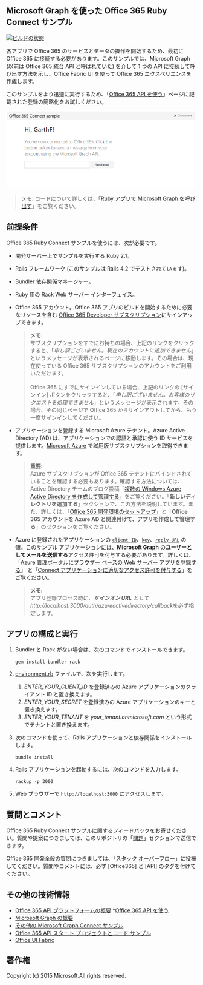 ## Microsoft Graph を使った Office 365 Ruby Connect サンプル

[ ![ビルドの状態](https://travis-ci.org/OfficeDev/O365-Ruby-Microsoft-Graph-Connect.svg?branch=master)](https://travis-ci.org/OfficeDev/O365-Ruby-Microsoft-Graph-Connect)

各アプリで Office 365 のサービスとデータの操作を開始するため、最初に Office 365 に接続する必要があります。このサンプルでは、Microsoft Graph (以前は Office 365 統合 API と呼ばれていた) を介して 1 つの API に接続して呼び出す方法を示し、Office Fabric UI を使って Office 365 エクスペリエンスを作成します。

このサンプルをより迅速に実行するため、「[Office 365 API を使う](http://dev.office.com/getting-started/office365apis?platform=option-ruby#setup)」ページに記載された登録の簡略化をお試しください。

![Office 365 Ruby Connect サンプルのスクリーンショット](../readme-images/O365-Ruby-Microsoft-Graph-Connect.png)  

> メモ: コードについて詳しくは、「[Ruby アプリで Microsoft Graph を呼び出す](https://graph.microsoft.io/ja-jp/docs/platform/ruby)」をご覧ください。

## 前提条件

Office 365 Ruby Connect サンプルを使うには、次が必要です。

* 開発サーバー上でサンプルを実行する Ruby 2.1。
* Rails フレームワーク (このサンプルは Rails 4.2 でテストされています)。
* Bundler 依存関係マネージャー。
* Ruby 用の Rack Web サーバー インターフェイス。
* Office 365 アカウント。Office 365 アプリのビルドを開始するために必要なリソースを含む [Office 365 Developer サブスクリプション](https://portal.office.com/Signup/Signup.aspx?OfferId=6881A1CB-F4EB-4db3-9F18-388898DAF510&DL=DEVELOPERPACK&ali=1#0)にサインアップできます。

    > **メモ:**<br />
	サブスクリプションをすでにお持ちの場合、上記のリンクをクリックすると、「*申し訳ございません。現在のアカウントに追加できません*」というメッセージが表示されるページに移動します。その場合は、現在使っている Office 365 サブスクリプションのアカウントをご利用いただけます。<br /><br /> 
	Office 365 にすでにサインインしている場合、上記のリンクの [サインイン] ボタンをクリックすると、「*申し訳ございません。お客様のリクエストを処理できません*」というメッセージが表示されます。その場合、その同じページで Office 365 からサインアウトしてから、もう一度サインインしてください。
* アプリケーションを登録する Microsoft Azure テナント。Azure Active Directory (AD) は、アプリケーションでの認証と承認に使う ID サービスを提供します。[Microsoft Azure](https://account.windowsazure.com/SignUp) で試用版サブスクリプションを取得できます。

    > **重要:**<br />
	Azure サブスクリプションが Office 365 テナントにバインドされていることを確認する必要もあります。確認する方法については、Active Directory チームのブログ投稿「[複数の Windows Azure Active Directory を作成して管理する](http://blogs.technet.com/b/ad/archive/2013/11/08/creating-and-managing-multiple-windows-azure-active-directories.aspx)」をご覧ください。「**新しいディレクトリを追加する**」セクションで、この方法を説明しています。また、詳しくは、「[Office 365 開発環境のセットアップ](https://msdn.microsoft.com/office/office365/howto/setup-development-environment#bk_CreateAzureSubscription)」と「**Office 365 アカウントを Azure AD と関連付けて、アプリを作成して管理する**」のセクションをご覧ください。
* Azure に登録されたアプリケーションの [```client ID```](app/Constants.rb#L29)、[```key```](app/Constants.rb#L30)、[```reply URL```](app/Constants.rb#L31) の値。このサンプル アプリケーションには、**Microsoft Graph** の**ユーザーとしてメールを送信する**アクセス許可を付与する必要があります。詳しくは、「[Azure 管理ポータルにブラウザー ベースの Web サーバー アプリを登録する](https://msdn.microsoft.com/office/office365/HowTo/add-common-consent-manually#bk_RegisterWebApp)」 と「[Connect アプリケーションに適切なアクセス許可を付与する](https://github.com/OfficeDev/O365-Ruby-Microsoft-Graph-Connect/wiki/Grant-permissions-to-the-Connect-application-in-Azure)」をご覧ください。

     > **メモ:**<br />
	 アプリ登録プロセス時に、***サインオン URL** として http://localhost:3000/auth/azureactivedirectory/callback*を必ず指定します。

## アプリの構成と実行

1. Bundler と Rack がない場合は、次のコマンドでインストールできます。

	```
	gem install bundler rack
	```
2. [environment.rb](config/environment.rb) ファイルで、次を実行します。
    1. *ENTER_YOUR_CLIENT_ID* を登録済みの Azure アプリケーションのクライアント ID と置き換えます。
    2. *ENTER_YOUR_SECRET* を登録済みの Azure アプリケーションのキーと置き換えます。
    3. *ENTER_YOUR_TENANT* を *your_tenant.onmicrosoft.com* という形式でテナントと置き換えます。
3. 次のコマンドを使って、Rails アプリケーションと依存関係をインストールします。

	```
	bundle install
	```
4. Rails アプリケーションを起動するには、次のコマンドを入力します。

	```
	rackup -p 3000
	```
5. Web ブラウザーで ```http://localhost:3000``` にアクセスします。

## 質問とコメント

Office 365 Ruby Connect サンプルに関するフィードバックをお寄せください。質問や提案につきましては、このリポジトリの「[問題](https://github.com/OfficeDev/O365-Ruby-Microsoft-Graph-Connect/issues)」セクションで送信できます。

Office 365 開発全般の質問につきましては、「[スタック オーバーフロー](http://stackoverflow.com/questions/tagged/Office365+API)」に投稿してください。質問やコメントには、必ず [Office365] と [API] のタグを付けてください。
  
## その他の技術情報

* [Office 365 API プラットフォームの概要](https://msdn.microsoft.com/office/office365/howto/platform-development-overview)
*[Office 365 API を使う](http://dev.office.com/getting-started/office365apis)
* [Microsoft Graph の概要](http://graph.microsoft.io/)
* [その他の Microsoft Graph Connect サンプル](https://github.com/officedev?utf8=%E2%9C%93&query=Microsoft-Graph-Connect)
* [Office 365 API スタート プロジェクトとコード サンプル](https://msdn.microsoft.com/office/office365/howto/starter-projects-and-code-samples)
* [Office UI Fabric](https://github.com/OfficeDev/Office-UI-Fabric)

## 著作権
Copyright (c) 2015 Microsoft.All rights reserved.
